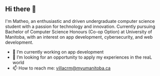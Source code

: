 ## Hi there 👋
I'm Matheo, an enthusiastic and driven undergraduate computer science student with a passion for technology and innovation. Currently pursuing Bachelor of Computer Science Honours (Co-op Option) at University of Manitoba, with an interest on app development, cybersecurity, and web development.
- 🔭 I’m currently working on app development
- 🤔 I’m looking for an opportunity to apply my experiences in the reaL world
- 📫 How to reach me: villacrm@myumanitoba.ca
<!--  
**GitHubMat284/GitHubMat284** is a ✨ _special_ ✨ repository because its `README.md` (this file) appears on your GitHub profile.

Here are some ideas to get you started:

-->
